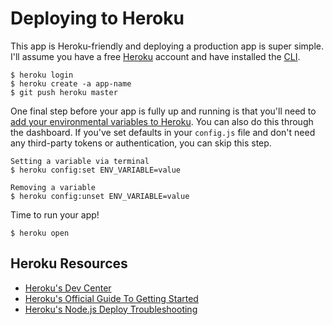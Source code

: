 # Deploying to Heroku
This app is Heroku-friendly and deploying a production app is super simple. I'll assume you have a free [Heroku](https://signup.heroku.com/dc) account and have installed the [CLI](https://devcenter.heroku.com/articles/heroku-cli).

```
$ heroku login
$ heroku create -a app-name
$ git push heroku master
```

One final step before your app is fully up and running is that you'll need to [add your environmental variables to Heroku](https://devcenter.heroku.com/articles/config-vars). You can also do this through the dashboard. If you've set defaults in your `config.js` file and don't need any third-party tokens or authentication, you can skip this step.

```
Setting a variable via terminal
$ heroku config:set ENV_VARIABLE=value

Removing a variable
$ heroku config:unset ENV_VARIABLE=value
```

Time to run your app!
```
$ heroku open
```

## Heroku Resources
- [Heroku's Dev Center](https://devcenter.heroku.com/articles/troubleshooting-node-deploys)
- [Heroku's Official Guide To Getting Started](https://devcenter.heroku.com/articles/getting-started-with-nodejs)
- [Heroku's Node.js Deploy Troubleshooting](https://devcenter.heroku.com/articles/troubleshooting-node-deploys)
